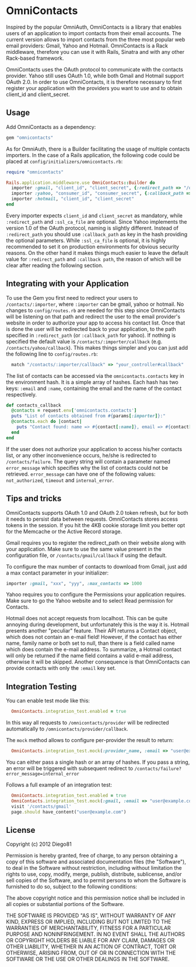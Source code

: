 # OmniContacts

Inspired by the popular OmniAuth, OmniContacts is a library that enables users of an application to import contacts from their email accounts.
The current version allows to import contacts from the three most popular web email providers: Gmail, Yahoo and Hotmail.
OmniContacts is a Rack middleware, therefore you can use it with Rails, Sinatra and with any other Rack-based framework.

OmniContacts uses the OAuth protocol to communicate with the contacts provider. Yahoo still uses OAuth 1.0, while both Gmail and Hotmail support OAuth 2.0.
In order to use OmniContacts, it is therefore necessary to first register your application with the providers you want to use and to obtain client_id and client_secret.

## Usage

Add OmniContacts as a dependency:

```ruby
gem "omnicontacts"

```

As for OmniAuth, there is a Builder facilitating the usage of multiple contacts importers. In the case of a Rails application, the following code could be placed at `config/initializers/omnicontacts.rb`:

```ruby
require "omnicontacts"

Rails.application.middleware.use OmniContacts::Builder do
  importer :gmail, "client_id", "client_secret", {:redirect_path => "/oauth2callback", :ssl_ca_file => "/etc/ssl/certs/curl-ca-bundle.crt"}
  importer :yahoo, "consumer_id", "consumer_secret", {:callback_path => '/callback'}
  importer :hotmail, "client_id", "client_secret"
end

```

Every importer expects `client_id` and `client_secret` as mandatory, while `:redirect_path` and `:ssl_ca_file` are optional.
Since Yahoo implements the version 1.0 of the OAuth protocol, naming is slightly different. Instead of `:redirect_path` you should use `:callback_path` as key in the hash providing the optional parameters.
While `:ssl_ca_file` is optional, it is highly recommended to set it on production environments for obvious security reasons.
On the other hand it makes things much easier to leave the default value for `:redirect_path` and `:callback path`, the reason of which will be clear after reading the following section.

## Integrating with your Application

To use the Gem you first need to redirect your users to `/contacts/:importer`, where `:importer` can be gmail, yahoo or hotmail. 
No changes to `config/routes.rb` are needed for this step since OmniContacts will be listening on that path and redirect the user to the email provider's website in order to authorize your app to access his contact list.
Once that is done the user will be redirected back to your application, to the path specified in `:redirect_path` (or `:callback_path` for yahoo).
If nothing is specified the default value is `/contacts/:importer/callback` (e.g. `/contacts/yahoo/callback`). This makes things simpler and you can just add the following line to `config/routes.rb`:

```ruby
  match "/contacts/:importer/callback" => "your_controller#callback"
```

The list of contacts can be accessed via the `omnicontacts.contacts` key in the environment hash. It is a simple array of hashes. Each hash has two keys: `:email` and `:name`, containing the email and the name of the contact respectively.

```ruby
def contacts_callback
  @contacts = request.env['omnicontacts.contacts']
  puts "List of contacts obtained from #{params[:importer]}:"
  @contacts.each do |contact|
    puts "Contact found: name => #{contact[:name]}, email => #{contact[:email]}"
  end
end
```

If the user does not authorize your application to access his/her contacts list, or any other inconvenience occurs, he/she is redirected to `/contacts/failure`. The query string will contain a parameter named `error_message` which specifies why the list of contacts could not be retrieved. `error_message` can have one of the following values: `not_authorized`, `timeout` and `internal_error`.

##  Tips and tricks

OmniContacts supports OAuth 1.0 and OAuth 2.0 token refresh, but for both it needs to persist data between requests. OmniContacts stores access tokens in the session. If you hit the 4KB cookie storage limit you better opt for the Memcache or the Active Record storage.

Gmail requires you to register the redirect_path on their website along with your application. Make sure to use the same value present in the configuration file, or `/contacts/gmail/callback` if using the default.

To configure the max number of contacts to download from Gmail, just add a max contact parameter in your initializer:

```ruby
importer :gmail, "xxx", "yyy", :max_contacts => 1000
```

Yahoo requires you to configure the Permissions your application requires. Make sure to go the Yahoo website and to select Read permission for Contacts.

Hotmail does not accept requests from localhost. This can be quite annoying during development, but unfortunately this is the way it is.
Hotmail presents another "peculiar" feature. Their API returns a Contact object, which does not contain an e-mail field! However, if the contact has either name, family name or both set to null, than there is a field called name which does contain the e-mail address. To summarize, a  Hotmail contact will only be returned if the name field contains a valid e-mail address, otherwise it will be skipped. Another consequence is that OmniContacts can provide contacts with only the `:email` key set.

## Integration Testing

You can enable test mode like this:

```ruby
  OmniContacts.integration_test.enabled = true
```

In this way all requests to `/omnicontacts/provider` will be redirected automatically to `/omnicontacts/provider/callback`.

The `mock` method allows to configure per-provider the result to return:

```ruby
  OmniContacts.integration_test.mock(:provider_name, :email => "user@example.com")
```

You can either pass a single hash or an array of hashes. If you pass a string, an error will be triggered with subsequent redirect to `/contacts/failure?error_message=internal_error`

Follows a full example of an integration test:

```ruby
  OmniContacts.integration_test.enabled = true
  OmniContacts.integration_test.mock(:gmail, :email => "user@example.com")
  visit '/contacts/gmail'
  page.should have_content("user@example.com")
```

## License

Copyright (c) 2012 Diego81

Permission is hereby granted, free of charge, to any person obtaining a
copy of this software and associated documentation files (the "Software"),
to deal in the Software without restriction, including without limitation
the rights to use, copy, modify, merge, publish, distribute, sublicense,
and/or sell copies of the Software, and to permit persons to whom the
Software is furnished to do so, subject to the following conditions:

The above copyright notice and this permission notice shall be included
in all copies or substantial portions of the Software.

THE SOFTWARE IS PROVIDED "AS IS", WITHOUT WARRANTY OF ANY KIND, EXPRESS
OR IMPLIED, INCLUDING BUT NOT LIMITED TO THE WARRANTIES OF MERCHANTABILITY,
FITNESS FOR A PARTICULAR PURPOSE AND NONINFRINGEMENT. IN NO EVENT SHALL
THE AUTHORS OR COPYRIGHT HOLDERS BE LIABLE FOR ANY CLAIM, DAMAGES OR OTHER
LIABILITY, WHETHER IN AN ACTION OF CONTRACT, TORT OR OTHERWISE, ARISING
FROM, OUT OF OR IN CONNECTION WITH THE SOFTWARE OR THE USE OR OTHER
DEALINGS IN THE SOFTWARE.

